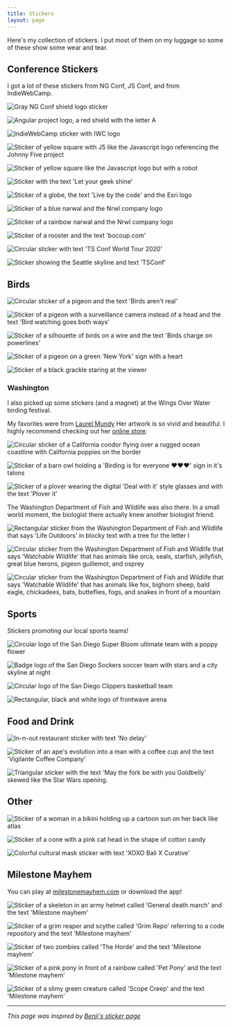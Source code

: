 ```yaml
---
title: Stickers
layout: page
---
```


<style type="text/css">
	article.container {
		max-width: 32rem;
	}
</style>

Here's my collection of stickers.
I put most of them on my luggage so some of these show some wear and tear.

## Conference Stickers

I got a lot of these stickers from NG Conf, JS Conf, and from IndieWebCamp.

![Gray NG Conf shield logo sticker](/assets/img/sticker-ng-conf-gray.webp "[NG Conf](https://ng-conf.org/)")

![Angular project logo, a red shield with the letter A](/assets/img/sticker-angular2.webp "[Angular](https://angular.dev/)")

![IndieWebCamp sticker with IWC logo](/assets/img/sticker-iwc.webp "[IndieWebCamp](https://indieweb.org/)")

![Sticker of yellow square with J5 like the Javascript logo referencing the Johnny Five project](/assets/img/sticker-j5.webp "[Johnny Five](https://johnny-five.io/)")

![Sticker of yellow square like the Javascript logo but with a robot](/assets/img/sticker-js-robot.webp)

![Sticker with the text 'Let your geek shine'](/assets/img/sticker-let-your-geek-shine.webp)

![Sticker of a globe, the text 'Live by the code' and the Esri logo](/assets/img/sticker-live-by-the-code.webp "[Esri](https://www.esri.com/)")

![Sticker of a blue narwal and the Nrwl company logo](/assets/img/sticker-nrwl-blue.webp "[Nrwl](https://nx.dev/)")

![Sticker of a rainbow narwal and the Nrwl company logo](/assets/img/sticker-nrwl-rainbow.webp)

![Sticker of a rooster and the text 'bocoup.com'](/assets/img/sticker-rooster.webp "[Bocoup](https://www.bocoup.com/)")

![Circular sticker with text 'TS Conf World Tour 2020'](/assets/img/sticker-tsconf-circle.webp "[TS Conf 2020](https://archive.tsconf.io/2020/)")

![Sticker showing the Seattle skyline and text 'TSConf'](/assets/img/sticker-tsconf-seattle.webp "[TS Conf 2021](https://archive.tsconf.io/2021/)")

## Birds

![Circular sticker of a pigeon and the text 'Birds aren\'t real'](/assets/img/sticker-birds-arent-real.webp "[Birds aren't real](https://birdsarentreal.com/)")

![Sticker of a pigeon with a surveillance camera instead of a head and the text 'Bird watching goes both ways'](/assets/img/sticker-bird-watching-camera.webp)

![Sticker of a silhouette of birds on a wire and the text 'Birds charge on powerlines'](/assets/img/sticker-birds-charge.webp)

![Sticker of a pigeon on a green 'New York' sign with a heart](/assets/img/sticker-ny-pigeon.webp)

![Sticker of a black grackle staring at the viewer](/assets/img/sticker-weaver-grackle.webp "By [Carly Weaver](https://www.carlyweaver.com/) in Austin, TX")

### Washington

I also picked up some stickers (and a magnet) at the Wings Over Water birding festival.

My favorites were from [Laurel Mundy](https://www.laurelmundy.com/)
Her artwork is so vivid and beautiful.
I highly recommend checking out her [online store](https://www.etsy.com/shop/TinyHouseBigWoods).

![Circular sticker of a California condor flying over a rugged ocean coastline with California poppies on the border](/assets/img/sticker-mundy-ca-condor.webp "[store link](https://www.etsy.com/listing/1678309749/california-condor-3-medium-vinyl-sticker)")

![Sticker of a barn owl holding a 'Birding is for everyone ❤️❤️❤️' sign in it's talons](/assets/img/sticker-mundy-owl.webp  "[store link](https://www.etsy.com/listing/862140381/birding-is-for-everyone-barn-owl-3)")

![Sticker of a plover wearing the digital 'Deal with it' style glasses and with the text 'Plover it'](/assets/img/sticker-mundy-plover.webp  "[store link](https://www.etsy.com/listing/1425157334/plover-it-3-medium-vinyl-bird-sticker)")

The Washington Department of Fish and Wildlife was also there.
In a small world moment, the biologist there actually knew another biologist friend.

![Rectangular sticker from the Washington Department of Fish and Wildlife that says 'Life Outdoors' in blocky text with a tree for the letter I](/assets/img/sticker-wdfw-life-outdoors.webp  "[WDFW Life Outdoors Report](http://wdfw.wa.gov/life-outdoors)")

![Circular sticker from the Washington Department of Fish and Wildlife that says 'Watchable Wildlife' that has animals like orca, seals, starfish, jellyfish, great blue herons, pigeon guillemot, and osprey](/assets/img/sticker-wdfw-orca.webp  "[Learn about wildlife viewing](http://wdfw.wa.gov/species-habitats/wildlife-viewing)")

![Circular sticker from the Washington Department of Fish and Wildlife that says 'Watchable Wildlife' that has animals like fox, bighorn sheep, bald eagle, chickadees, bats, butteflies, fogs, and snakes in front of a mountain](/assets/img/sticker-wdfw-fox.webp  "[Learn about wildlife viewing](http://wdfw.wa.gov/species-habitats/wildlife-viewing)")

## Sports

Stickers promoting our local sports teams!

![Circular logo of the San Diego Super Bloom ultimate team with a poppy flower](/assets/img/sticker-sd-super-bloom.webp  "[San Diego Super Bloom Ultimate](https://sandiegosuperbloom.com/)")

![Badge logo of the San Diego Sockers soccer team with stars and a city skyline at night](/assets/img/sticker-sd-sockers.webp  "[San Diego Sockers Soccer](http://sdsockers.com/)")

![Circular logo of the San Diego Clippers basketball team](/assets/img/sticker-sd-clippers.webp  "[San Diego Clippers](https://sandiego.gleague.nba.com/)")

![Rectangular, black and white logo of frontwave arena](/assets/img/sticker-frontwave-arena.webp  "[Frontwave Arena](https://www.frontwavearena.com/)")

## Food and Drink

![In-n-out restaurant sticker with text 'No delay'](/assets/img/sticker-in-n-out.webp)

![Sticker of an ape's evolution into a man with a coffee cup and the text 'Vigilante Coffee Company'](/assets/img/sticker-vigilante.webp "[Vigilante Coffee](https://www.vigilantecoffee.com/)")

![Triangular sticker with the text 'May the fork be with you Goldbelly' skewed like the Star Wars opening.](/assets/img/sticker-may-the-fork.webp "[Goldbelly](https://www.goldbelly.com/)")

## Other

![Sticker of a woman in a bikini holding up a cartoon sun on her back like atlas](/assets/img/sticker-atlas-sun.webp "Found this at [Burn all books](https://www.babandfriends.com/) in San Diego")

![Sticker of a cone with a pink cat head in the shape of cotton candy](/assets/img/sticker-cotton-cat.webp "Got this in a shipment from [Zoom Hit Skins](https://zoomhitskins.com/)")

![Colorful cultural mask sticker with text 'XOXO Bali X Curative'](/assets/img/sticker-xoxo-bali.webp)

## Milestone Mayhem

You can play at [milestonemayhem.com](https://milestonemayhem.com/) or download the app!

![Sticker of a skeleton in an army helmet called 'General death march' and the text 'Milestone mayhem'](/assets/img/sticker-mm-death-march.webp)

![Sticker of a grim reaper and scythe called 'Grim Repo' referring to a code repository and the text 'Milestone mayhem'](/assets/img/sticker-mm-grim-repo.webp)

![Sticker of two zombies called 'The Horde' and the text 'Milestone mayhem'](/assets/img/sticker-mm-horde.webp)

![Sticker of a pink pony in front of a rainbow called 'Pet Pony' and the text 'Milestone mayhem'](/assets/img/sticker-mm-pet-pony.webp)

![Sticker of a slimy green creature called 'Scope Creep' and the text 'Milestone mayhem'](/assets/img/sticker-mm-scope-creep.webp)

---

_This page was inspired by [Benji's sticker page](https://www.benji.dog/stickers/)_
